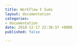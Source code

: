 ```yaml
---
title: Workflow 5 Sums
layout: documentation
categories:
- documentation
date: 2018-12-17 22:36:57 +0000
published: false

---
```

